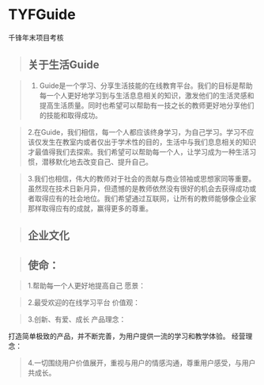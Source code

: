 # TYFGuide
千锋年末项目考核

> ## 关于生活Guide

> 
> 1. Guide是一个学习、分享生活技能的在线教育平台。我们的目标是帮助每一个人更好地学习到与生活息息相关的知识，激发他们的生活灵感和提高生活质量。同时也希望可以帮助有一技之长的教师更好地分享他们的技能和取得成功。

> 2.在Guide，我们相信，每一个人都应该终身学习，为自己学习。学习不应该仅发生在教室内或者仅出于学术性的目的，生活中与我们息息相关的知识才最值得我们去探索。我们希望可以帮助每一个人，让学习成为一种生活习惯，潜移默化地去改变自己、提升自己。

> 3.我们也相信，伟大的教师对于社会的贡献与商业领袖或思想家同等重要。虽然现在技术日新月异，但遗憾的是教师依然没有很好的机会去获得成功或者取得应有的社会地位。我们希望通过互联网，让所有的教师能够像企业家那样取得应有的成就，赢得更多的尊重。

> ## 企业文化

> ## 使命：

> 1.帮助每一个人更好地提高自己
愿景：

> 2.最受欢迎的在线学习平台
价值观：

> 3.创新、有爱、成长
产品理念：

打造简单极致的产品，并不断完善，为用户提供一流的学习和教学体验。
经营理念：

> 4.一切围绕用户价值展开，重视与用户的情感沟通，尊重用户感受，与用户共成长。

